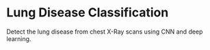 # Lung Disease Classification
Detect the lung disease from chest X-Ray scans using CNN and deep learning.
